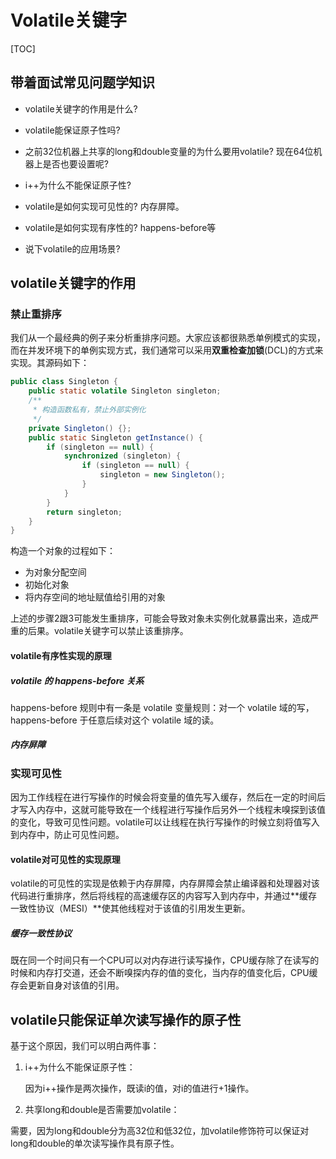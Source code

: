 # Volatile关键字

[TOC]

## 带着面试常见问题学知识

- volatile关键字的作用是什么?

- volatile能保证原子性吗?

- 之前32位机器上共享的long和double变量的为什么要用volatile? 现在64位机器上是否也要设置呢?

- i++为什么不能保证原子性?

- volatile是如何实现可见性的?  内存屏障。

- volatile是如何实现有序性的?  happens-before等

- 说下volatile的应用场景?

## volatile关键字的作用

### 禁止重排序

我们从一个最经典的例子来分析重排序问题。大家应该都很熟悉单例模式的实现，而在并发环境下的单例实现方式，我们通常可以采用**双重检查加锁**(DCL)的方式来实现。其源码如下：

```java
public class Singleton {
    public static volatile Singleton singleton;
    /**
     * 构造函数私有，禁止外部实例化
     */
    private Singleton() {};
    public static Singleton getInstance() {
        if (singleton == null) {
            synchronized (singleton) {
                if (singleton == null) {
                    singleton = new Singleton();
                }
            }
        }
        return singleton;
    }
}
```

构造一个对象的过程如下：

- 为对象分配空间
- 初始化对象
- 将内存空间的地址赋值给引用的对象

上述的步骤2跟3可能发生重排序，可能会导致对象未实例化就暴露出来，造成严重的后果。volatile关键字可以禁止该重排序。

#### volatile有序性实现的原理

##### volatile 的 happens-before 关系

happens-before 规则中有一条是 volatile 变量规则：对一个 volatile 域的写，happens-before 于任意后续对这个 volatile 域的读。

##### 内存屏障

### 实现可见性

因为工作线程在进行写操作的时候会将变量的值先写入缓存，然后在一定的时间后才写入内存中，这就可能导致在一个线程进行写操作后另外一个线程未嗅探到该值的变化，导致可见性问题。volatile可以让线程在执行写操作的时候立刻将值写入到内存中，防止可见性问题。

#### volatile对可见性的实现原理

volatile的可见性的实现是依赖于内存屏障，内存屏障会禁止编译器和处理器对该代码进行重排序，然后将线程的高速缓存区的内容写入到内存中，并通过**缓存一致性协议（MESI）**使其他线程对于该值的引用发生更新。

##### 缓存一致性协议

既在同一个时间只有一个CPU可以对内存进行读写操作，CPU缓存除了在读写的时候和内存打交道，还会不断嗅探内存的值的变化，当内存的值变化后，CPU缓存会更新自身对该值的引用。

## volatile只能保证单次读写操作的原子性

基于这个原因，我们可以明白两件事：

1. i++为什么不能保证原子性：

   因为i++操作是两次操作，既读i的值，对i的值进行+1操作。

2. 共享long和double是否需要加volatile：

需要，因为long和double分为高32位和低32位，加volatile修饰符可以保证对long和double的单次读写操作具有原子性。

